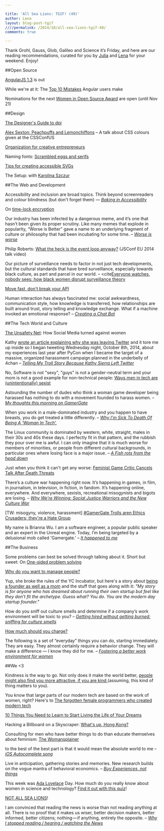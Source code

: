 ```yaml
---

title: 'All Sea Lions: TGIF! (49)'
author: Lena
layout: blog-post-tgif
////permalink: /2014/10/all-sea-lions-tgif-49/
comments: true

---
```



Thank Grohl, Gauss, Glob, Galileo and Science it’s Friday, and here are our reading recommendations, curated for you by <a href="http://twitter.com/juschm" target="_blank">Julia</a> and <a href="http://twitter.com/lrnrd" target="_blank">Lena</a> for your weekend. Enjoy!


##Open Source

<a href="http://angularjs.blogspot.de/2014/10/angularjs-130-superluminal-nudge.html?m=1" target="_blank">AngularJS 1.3</a> is out

While we're at it: The <a href="http://www.airpair.com/angularjs/posts/top-10-mistakes-angularjs-developers-make" target="_blank">Top 10 Mistakes</a> Angular users make

Nominations for the next <a href="http://www.redhat.com/en/about/women-in-open-source" target="_blank">Women in Open Source Award</a> are open (until Nov 21)


##Design

<a href="http://sebastien-gabriel.com/designers-guide-to-dpi/" target="_blank">The Designer's Guide to dpi</a>

<a href="https://www.youtube.com/watch?v=HmStJQzclHc" target="_blank">Alex Sexton: Peachpuffs and Lemonchiffons</a> – A talk about CSS colours given at the CSSConfUS

<a href="http://www.braidcreative.com/blog/organization-for-creative-entrepreneurs" target="_blank">Organization for creative entrepreneurs</a>

Naming fonts: <a href="http://www.frerejones.com/blog/scrambled-eggs-and-serifs/" target="_blank">Scrambled eggs and serifs</a>

<a href="http://www.sitepoint.com/tips-accessible-svg/" target="_blank">Tips for creating accessible SVGs</a>

The Setup: with <a href="http://karolina.szczur.usesthis.com/" target="_blank">Karolina Szczur</a>


##The Web and Development

>
Accessibility and inclusion are broad topics. Think beyond screenreaders and colour blindness (but don't forget them) —
<cite><a href="http://blog.geekmanager.co.uk/2014/10/10/baking-accessibility-in-fronteers-2014/">Baking in Accessibility</a></cite>

On <a href="http://www.gwern.net/Self-decrypting%20files">time-lock encryption</a>

>
Our industry has been infected by a dangerous meme, and it’s one that hasn’t been given its proper scrutiny. Like many memes that explode in popularity, “Worse is Better” gave a name to an underlying fragment of culture or philosophy that had been incubating for some time. –
<cite><a href="http://pchiusano.github.io/2014-10-13/worseisworse.html">Worse is worse</a></cite>

Philip Roberts: <a href="https://www.youtube.com/watch?v=8aGhZQkoFbQ">What the heck is the event loop anyway?</a> (JSConf EU 2014 talk video)

>
Our picture of surveillance needs to factor in not just tech developments, but the cultural standards that have bred surveillance, especially towards black culture, as part and parcel in our world. –
<cite<a href="http://modelviewculture.com/pieces/everyone-watches-nobody-sees-how-black-women-disrupt-surveillance-theory">Everyone watches, nobody sees: how black women disrupt surveillance theory</a></cite>

<a href="http://amberonrails.com/move-fast-dont-break-your-api/">Move fast, don't break your API</a>

>
Human interaction has always fascinated me: social awkwardness, communication style, how knowledge is transferred, how relationships are built around trust, story telling and knowledge exchange. What if a machine invoked an emotional response? –
<cite><a href="https://medium.com/@rob_ellis/creating-a-chat-bot-42861e6a2acd">Creating a Chat Bot</a></cite>


##The Tech World and Culture

<a href="http://www.theatlantic.com/technology/archive/2014/10/the-unsafety-net-how-social-media-turned-against-women/381261/">The Unsafety Net</a>: How Social Media turned against women

>
Kathy <a href="http://seriouspony.com/trouble-at-the-koolaid-point">wrote an article explaining why she was leaving Twitter</a> and it tore me up inside so I began tweeting Wednesday night, October 8th, 2014, about my experiences last year after PyCon when I became the target of a massive, organized harassment campaign planned in the underbelly of 4chan –
<cite><a href="https://storify.com/adriarichards/telling-my-troll-story-because-kathy-sierra-left-t">Telling My Troll Story Because Kathy Sierra Left Twitter</a></cite>

No, Software is not "sexy", "guys" is not a gender-neutral term and your mom is not a good example for non-technical people: <a href="http://notapattern.net/2014/10/14/ways-men-in-tech-are-unintentionally-sexist/">Ways men in tech are (unintentionally) sexist</a>

>
Astounding the number of dudes who think a woman game developer being harassed has nothing to do with a movement founded to harass women. –
<cite><a href="http://whatever.scalzi.com/2014/10/11/my-thoughts-this-morning-on-gamergate/">My thoughts this morning on GamerGate</a></cite>

>
When you work in a male-dominated industry and you happen to have breasts, you do get treated a little differently. –
<cite><a href="https://medium.com/@nikkidurkin99/why-im-sick-to-death-of-being-a-woman-in-tech-5a38e8b77e59">Why I’m Sick To Death Of Being A ‘Woman In Tech’.</a></cite>

>
The Linux community is dominated by western, white, straight, males in their 30s and 40s these days. I perfectly fit in that pattern, and the rubbish they pour over me is awful. I can only imagine that it is much worse for members of minorities, or people from different cultural backgrounds, in particular ones where losing face is a major issue. –
<cite><a href="https://plus.google.com/app/basic/stream/z13rdjryqyn1xlt3522sxpugoz3gujbhh04">A Fish rots from the head down</a></cite>

Just when you think it can't get any worse: <a href="http://mashable.com/2014/10/15/anita-sarkeesian-cancels-talk-threats/">Feminist Game Critic Cancels Talk After Death Threats</a>

>
There’s a culture war happening right now. It’s happening in games, in film, in journalism, in television, in fiction, in fandom. It’s happening online, everywhere. And everywhere, sexists, recreational misogynists and bigots are losing. –
<cite><a href="http://laurie-penny.com/why-were-winning-social-justice-warriors-and-the-new-culture-war/">Why We’re Winning: Social Justice Warriors and the New Culture War</a></cite>

[TW: misogyny, violence, harassment] <a href="http://jezebel.com/gamergate-trolls-arent-ethics-crusaders-theyre-a-hate-1644984010/+laceydonohue">#GamerGate Trolls aren Ethics Crusaders; they're a Hate Group</a>

>
My name is Brianna Wu. I am a software engineer, a popular public speaker and an expert in the Unreal engine. Today, I’m being targeted by a delusional mob called 'Gamergate.' –
<cite><a href="http://www.xojane.com/it-happened-to-me/brianna-wu-gamergate">It happened to me</a></cite>


##The Business

Some problems can best be solved through talking about it. Short but sweet: On <a href="https://the-pastry-box-project.net/steph-hay/2014-october-11">One-sided problem solving</a>

<a href="http://fractio.nl/2014/10/03/why-do-you-want-to-lead-people/">Why do you want to manage people?</a>

Yup, she broke the rules of the YC Incubator, but here's a story about <a href="https://medium.com/@susanjohnson/hi-im-a-mom-and-a-start-up-founder-my-yc-story-3b8c8650ae95">being a founder as well as a mom</a> and the stuff that goes along with it: <em>"My story is for anyone who has dreamed about running their own startup but feel like they don’t fit the archetype. Guess what? You do. You are the modern day startup founder."</em>

>
How do you sniff out culture smells and determine if a company’s work environment will be toxic to you? –
<cite><a href="http://feministy.io/getting-hired-without-getting-burned">Getting hired without getting burned: sniffing for culture smells</a></cite>

<a href="http://thenuschool.com/how-much/#/start">How much should you charge?</a>

>
The following is a set of “everyday” things you can do, starting immediately. They are easy. They almost certainly require a behavior change. They will make a difference — I know they did for me. –
<cite><a href="http://recode.net/2014/10/10/fostering-a-better-work-environment-for-women/">Fostering a better work environment for women</a></cite>


##We <3

Kindness is the way to go. Not only does it make the world better, <a href="http://blogs.scientificamerican.com/beautiful-minds/2014/10/09/is-kindness-physically-attractive/">people might also find you more attractive, if you are kind </a> (assuming, this kind of thing matters to you).

You know that large parts of our modern tech are based on the work of women, right? Here's to <a href="http://www.npr.org/blogs/alltechconsidered/2014/10/06/345799830/the-forgotten-female-programmers-who-created-modern-tech?sc=tw">The forgotten female programmers who created modern tech</a>

<a href="&quot;http://greaseandglamour.com/2014/10/10-things-you-need-to-learn-to-start-living-the-life-of-your-dreams/">10 Things You Need to Learn to Start Living the Life of Your Dreams</a>

Hacking a Billboard on a Skyscraper: <a href="https://www.youtube.com/watch?v=jJkuCzgg7fo">What's up, Hong Kong?</a>

Consulting for men who have better things to do than educate themselves about feminism: <a href="http://thewomansplainer.com/">The Womansplainer</a>

>
to the best of the best part is that it would mean the absolute world to me –
<cite><a href="https://www.youtube.com/watch?feature=player_embedded&v=M8MJFrdfGe0">iOS Autocomplete song</a></cite>

>
Live in anticipation, gathering stories and memories. New research builds on the vogue mantra of behavioral economics. –
<cite><a href="http://www.theatlantic.com/business/archive/2014/10/buy-experiences/381132/">Buy Experiences, not things</a></cite>

This week was <a href="http://de.wikipedia.org/wiki/Ada_Lovelace">Ada Lovelace</a> Day. How much do you really know about women in science and technology? <a href="http://www.theguardian.com/higher-education-network/blog/quiz/2014/oct/14/professional-development-academics">Find it out with this quiz</a>!

<a href="https://twitter.com/mm/status/517356319313895425/photo/1">NOT ALL SEA LIONS</a>!

>
I am convinced that reading the news is worse than not reading anything at all. There is no proof that it makes us wiser, better decision makers, better informed, better citizens; nothing — if anything, entirely the opposite. –
<cite><a href="https://medium.com/@thehandsomepig/why-i-stopped-reading-hearing-watching-the-news-2e1b62d75c7d">Why I stopped reading / hearing / watching the News</a></cite>

